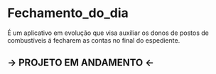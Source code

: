 # Fechamento_do_dia
É um aplicativo em evolução que visa auxiliar os donos de postos de combustíveis á fecharem as contas no final do espediente.

## -> PROJETO EM ANDAMENTO <-
